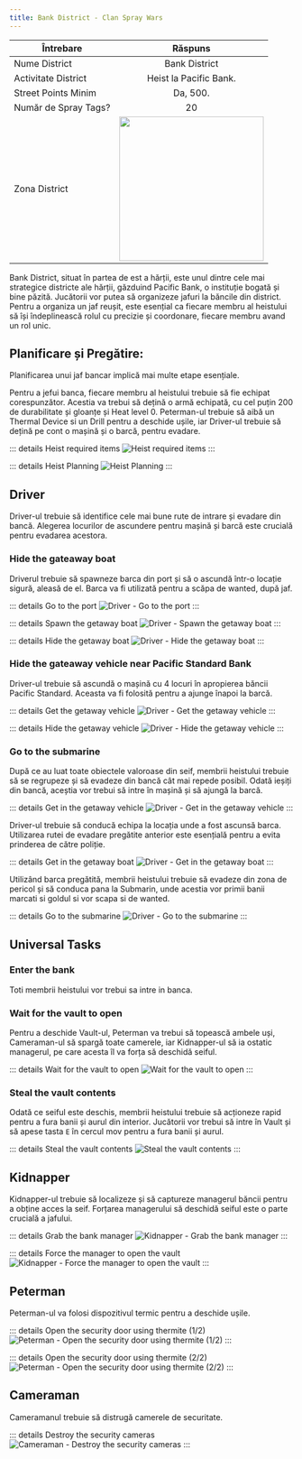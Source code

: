 ```yaml
---
title: Bank District - Clan Spray Wars
---
```


| Întrebare   | Răspuns |
| ----------- | :-----------: |
| Nume District | Bank District |
| Activitate District | Heist la Pacific Bank. |
| Street Points Minim | Da, 500. |
| Număr de Spray Tags? | 20 |
| Zona District | <Image src="/assets/images/clans/spray-wars/districts/bank.png" width="256" label="Estul hărții" /> |


Bank District, situat în partea de est a hărții, este unul dintre cele mai strategice districte ale hărții, găzduind Pacific Bank, o instituție bogată și bine păzită. Jucătorii vor putea să organizeze jafuri la băncile din district. Pentru a organiza un jaf reușit, este esențial ca fiecare membru al heistului să își îndeplinească rolul cu precizie și coordonare, fiecare membru avand un rol unic.

## Planificare și Pregătire:
Planificarea unui jaf bancar implică mai multe etape esențiale.

Pentru a jefui banca, fiecare membru al heistului trebuie să fie echipat corespunzător. Acestia va trebui să dețină o armă echipată, cu cel puțin 200 de durabilitate și gloanțe și Heat level 0. 
Peterman-ul trebuie să aibă un Thermal Device si un Drill pentru a deschide ușile, iar Driver-ul trebuie să dețină pe cont o mașină și o barcă, pentru evadare.

::: details Heist required items
   <Image src="/assets/images/clans/spray-wars/districts/bank/Heist-required-items.gif" alt="Heist required items" />
:::

::: details Heist Planning
   <Image src="/assets/images/clans/spray-wars/districts/bank/Heist-planning.gif" alt="Heist Planning" />
:::

## Driver

Driver-ul trebuie să identifice cele mai bune rute de intrare și evadare din bancă. Alegerea locurilor de ascundere pentru mașină și barcă este crucială pentru evadarea acestora.

###  Hide the gateaway boat

Driverul trebuie să spawneze barca din port și să o ascundă într-o locație sigură, aleasă de el. Barca va fi utilizată pentru a scăpa de wanted, după jaf. 

::: details Go to the port
   <Image src="/assets/images/clans/spray-wars/districts/bank/driver/Go-to-the-port.gif" alt="Driver - Go to the port" />
:::

::: details Spawn the getaway boat
   <Image src="/assets/images/clans/spray-wars/districts/bank/driver/Spawn-the-getaway-boat.gif" alt="Driver - Spawn the getaway boat" />
:::

::: details Hide the getaway boat
   <Image src="/assets/images/clans/spray-wars/districts/bank/driver/Hide-the-getaway-boat.gif" alt="Driver - Hide the getaway boat" />
:::

###  Hide the gateaway vehicle near Pacific Standard Bank

Driver-ul trebuie să ascundă o mașină cu 4 locuri în apropierea băncii Pacific Standard. Aceasta va fi folosită pentru a ajunge înapoi la barcă.

::: details Get the getaway vehicle
   <Image src="/assets/images/clans/spray-wars/districts/bank/driver/Get-the-getaway-vehicle.gif" alt="Driver - Get the getaway vehicle" />
:::

::: details Hide the getaway vehicle
   <Image src="/assets/images/clans/spray-wars/districts/bank/driver/Hide-the-getaway-vehicle.gif" alt="Driver - Hide the getaway vehicle" />
:::

###  Go to the submarine

După ce au luat toate obiectele valoroase din seif, membrii heistului trebuie să se regrupeze și să evadeze din bancă cât mai repede posibil. Odată ieșiți din bancă, aceștia vor trebui să intre în mașină și să ajungă la barcă.

::: details Get in the getaway vehicle
   <Image src="public/assets/images/clans/spray-wars/districts/bank/driver/Get-in-the-getaway-vehicle.gif" alt="Driver - Get in the getaway vehicle" />
:::

Driver-ul trebuie să conducă echipa la locația unde a fost ascunsă barca. Utilizarea rutei de evadare pregătite anterior este esențială pentru a evita prinderea de către poliție.

::: details Get in the getaway boat
   <Image src="public/assets/images/clans/spray-wars/districts/bank/driver/Get-in-the-getaway-boat.gif" alt="Driver - Get in the getaway boat" />
:::

Utilizând barca pregătită, membrii heistului trebuie să evadeze din zona de pericol și să conduca pana la Submarin, unde acestia vor primii banii marcati si goldul si vor scapa si de wanted.

::: details Go to the submarine
   <Image src="public/assets/images/clans/spray-wars/districts/bank/driver/Go-to-the-submarine.gif" alt="Driver - Go to the submarine" />
:::

## Universal Tasks

### Enter the bank

Toti membrii heistului vor trebui sa intre in banca.

### Wait for the vault to open

Pentru a deschide Vault-ul, Peterman va trebui să topească ambele uși, Cameraman-ul să spargă toate camerele, iar Kidnapper-ul să ia ostatic managerul, pe care acesta îl va forța să deschidă seiful.

::: details Wait for the vault to open
   <Image src="/assets/images/clans/spray-wars/districts/bank/Universal-Task-Wait-for-the-vault-to-open.gif" alt="Wait for the vault to open" />
:::

### Steal the vault contents

Odată ce seiful este deschis, membrii heistului trebuie să acționeze rapid pentru a fura banii și aurul din interior. Jucătorii vor trebui să intre în Vault și să apese tasta `E` în cercul mov pentru a fura banii și aurul.

::: details Steal the vault contents
   <Image src="/assets/images/clans/spray-wars/districts/bank/Universal-Task-Steal-the-vault-contents.gif" alt="Steal the vault contents" />
:::


## Kidnapper

Kidnapper-ul trebuie să localizeze și să captureze managerul băncii pentru a obține acces la seif. Forțarea managerului să deschidă seiful este o parte crucială a jafului.

::: details Grab the bank manager
   <Image src="/assets/images/clans/spray-wars/districts/bank/kidnapper/Grab-the-bank-manager.gif" alt="Kidnapper - Grab the bank manager" />
:::

::: details Force the manager to open the vault
   <Image src="/assets/images/clans/spray-wars/districts/bank/kidnapper/Force-the-manager-to-open-the-vault.gif" alt="Kidnapper - Force the manager to open the vault" />
:::

## Peterman

Peterman-ul va folosi dispozitivul termic pentru a deschide ușile.

::: details Open the security door using thermite (1/2)
   <Image src="/assets/images/clans/spray-wars/districts/bank/peterman/Open-the-security-door-using-thermite.gif" alt="Peterman - Open the security door using thermite (1/2)" />
:::

::: details Open the security door using thermite (2/2)
   <Image src="public/assets/images/clans/spray-wars/districts/bank/peterman/Open-the-security-door-using-thermite2.gif" alt="Peterman - Open the security door using thermite (2/2)" />
:::

## Cameraman

Cameramanul trebuie să distrugă camerele de securitate.

::: details Destroy the security cameras
   <Image src="/assets/images/clans/spray-wars/districts/bank/cameraman/Destroy-the-security-cameras.gif" alt="Cameraman - Destroy the security cameras" />
:::
